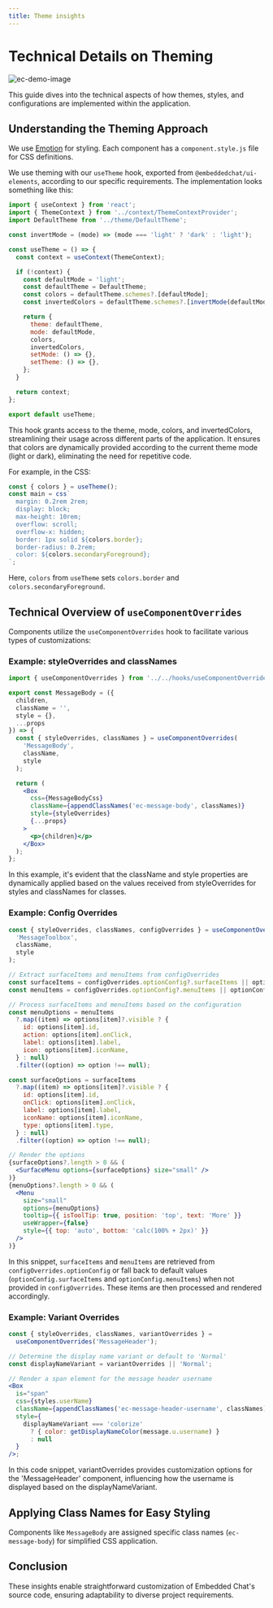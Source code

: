```yaml
---
title: Theme insights
---
```

# Technical Details on Theming

![ec-demo-image](https://github.com/RocketChat/EmbeddedChat/assets/78961432/b85c7b8a-65e2-4a90-a843-f4072c942ac0)

This guide dives into the technical aspects of how themes, styles, and configurations are implemented within the application.

## Understanding the Theming Approach

We use [Emotion](https://emotion.sh/) for styling. Each component has a `component.style.js` file for CSS definitions.

We use theming with our `useTheme` hook, exported from `@embeddedchat/ui-elements`, according to our specific requirements. The implementation looks something like this:

```jsx
import { useContext } from 'react';
import { ThemeContext } from '../context/ThemeContextProvider';
import DefaultTheme from '../theme/DefaultTheme';

const invertMode = (mode) => (mode === 'light' ? 'dark' : 'light');

const useTheme = () => {
  const context = useContext(ThemeContext);

  if (!context) {
    const defaultMode = 'light';
    const defaultTheme = DefaultTheme;
    const colors = defaultTheme.schemes?.[defaultMode];
    const invertedColors = defaultTheme.schemes?.[invertMode(defaultMode)];

    return {
      theme: defaultTheme,
      mode: defaultMode,
      colors,
      invertedColors,
      setMode: () => {},
      setTheme: () => {},
    };
  }

  return context;
};

export default useTheme;
```

This hook grants access to the theme, mode, colors, and invertedColors, streamlining their usage across different parts of the application. It ensures that colors are dynamically provided according to the current theme mode (light or dark), eliminating the need for repetitive code.

For example, in the CSS:

```jsx
const { colors } = useTheme();
const main = css`
  margin: 0.2rem 2rem;
  display: block;
  max-height: 10rem;
  overflow: scroll;
  overflow-x: hidden;
  border: 1px solid ${colors.border};
  border-radius: 0.2rem;
  color: ${colors.secondaryForeground};
`;
```

Here, `colors` from `useTheme` sets `colors.border` and `colors.secondaryForeground`.

## Technical Overview of `useComponentOverrides`

Components utilize the `useComponentOverrides` hook to facilitate various types of customizations:

### Example: styleOverrides and classNames

```jsx
import { useComponentOverrides } from '../../hooks/useComponentOverrides';

export const MessageBody = ({
  children,
  className = '',
  style = {},
  ...props
}) => {
  const { styleOverrides, classNames } = useComponentOverrides(
    'MessageBody',
    className,
    style
  );

  return (
    <Box
      css={MessageBodyCss}
      className={appendClassNames('ec-message-body', classNames)}
      style={styleOverrides}
      {...props}
    >
      <p>{children}</p>
    </Box>
  );
};
```

In this example, it's evident that the className and style properties are dynamically applied based on the values received from styleOverrides for styles and classNames for classes.

### Example: Config Overrides

```jsx
const { styleOverrides, classNames, configOverrides } = useComponentOverrides(
  'MessageToolbox',
  className,
  style
);

// Extract surfaceItems and menuItems from configOverrides
const surfaceItems = configOverrides.optionConfig?.surfaceItems || optionConfig.surfaceItems;
const menuItems = configOverrides.optionConfig?.menuItems || optionConfig.menuItems;

// Process surfaceItems and menuItems based on the configuration
const menuOptions = menuItems
  ?.map((item) => options[item]?.visible ? {
    id: options[item].id,
    action: options[item].onClick,
    label: options[item].label,
    icon: options[item].iconName,
  } : null)
  .filter((option) => option !== null);

const surfaceOptions = surfaceItems
  ?.map((item) => options[item]?.visible ? {
    id: options[item].id,
    onClick: options[item].onClick,
    label: options[item].label,
    iconName: options[item].iconName,
    type: options[item].type,
  } : null)
  .filter((option) => option !== null);

// Render the options
{surfaceOptions?.length > 0 && (
  <SurfaceMenu options={surfaceOptions} size="small" />
)}
{menuOptions?.length > 0 && (
  <Menu
    size="small"
    options={menuOptions}
    tooltip={{ isToolTip: true, position: 'top', text: 'More' }}
    useWrapper={false}
    style={{ top: 'auto', bottom: 'calc(100% + 2px)' }}
  />
)}
```

In this snippet, `surfaceItems` and `menuItems` are retrieved from `configOverrides.optionConfig` or fall back to default values (`optionConfig.surfaceItems` and `optionConfig.menuItems`) when not provided in `configOverrides`. These items are then processed and rendered accordingly.
### Example: Variant Overrides

```jsx
const { styleOverrides, classNames, variantOverrides } =
  useComponentOverrides('MessageHeader');

// Determine the display name variant or default to 'Normal'
const displayNameVariant = variantOverrides || 'Normal';

// Render a span element for the message header username
<Box
  is="span"
  css={styles.userName}
  className={appendClassNames('ec-message-header-username', classNames)}
  style={
    displayNameVariant === 'colorize'
      ? { color: getDisplayNameColor(message.u.username) }
      : null
  }
/>;
```

In this code snippet, variantOverrides provides customization options for the 'MessageHeader' component, influencing how the username is displayed based on the displayNameVariant.

## Applying Class Names for Easy Styling

Components like `MessageBody` are assigned specific class names (`ec-message-body`) for simplified CSS application.

## Conclusion

These insights enable straightforward customization of Embedded Chat's source code, ensuring adaptability to diverse project requirements.
